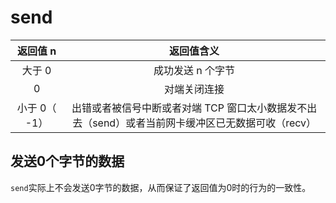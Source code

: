 # send
|   返回值 n    |                          返回值含义                          |
| :-----------: | :----------------------------------------------------------: |
|    大于 0     |                      成功发送 n 个字节                       |
|       0       |                         对端关闭连接                         |
| 小于 0（ -1） | 出错或者被信号中断或者对端 TCP 窗口太小数据发不出去（send）或者当前网卡缓冲区已无数据可收（recv） |

## 发送0个字节的数据
`send`实际上不会发送0字节的数据，从而保证了返回值为0时的行为的一致性。